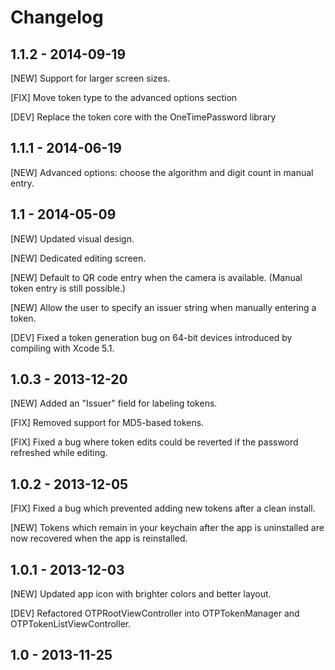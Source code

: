 # Changelog

## 1.1.2 - 2014-09-19

[NEW] Support for larger screen sizes.

[FIX] Move token type to the advanced options section

[DEV] Replace the token core with the OneTimePassword library


## 1.1.1 - 2014-06-19

[NEW] Advanced options: choose the algorithm and digit count in manual entry.


## 1.1 - 2014-05-09

[NEW] Updated visual design.

[NEW] Dedicated editing screen.

[NEW] Default to QR code entry when the camera is available. (Manual token entry is still possible.)

[NEW] Allow the user to specify an issuer string when manually entering a token.

[DEV] Fixed a token generation bug on 64-bit devices introduced by compiling with Xcode 5.1.


## 1.0.3 - 2013-12-20

[NEW] Added an "Issuer" field for labeling tokens.

[FIX] Removed support for MD5-based tokens.

[FIX] Fixed a bug where token edits could be reverted if the password refreshed while editing.


## 1.0.2 - 2013-12-05

[FIX] Fixed a bug which prevented adding new tokens after a clean install.

[NEW] Tokens which remain in your keychain after the app is uninstalled are now recovered when the app is reinstalled.


## 1.0.1 - 2013-12-03

[NEW] Updated app icon with brighter colors and better layout.

[DEV] Refactored OTPRootViewController into OTPTokenManager and OTPTokenListViewController.


## 1.0 - 2013-11-25
